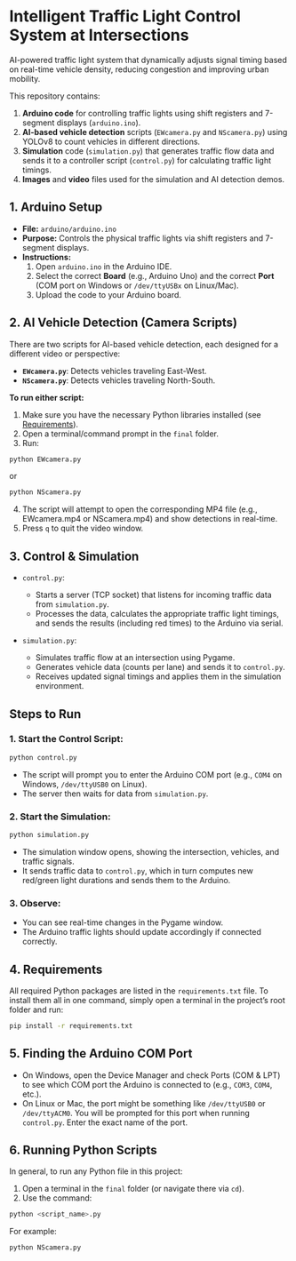 # Intelligent Traffic Light Control System at Intersections
AI-powered traffic light system that dynamically adjusts signal timing based on real-time vehicle density, reducing congestion and improving urban mobility.

This repository contains:
1. **Arduino code** for controlling traffic lights using shift registers and 7-segment displays (`arduino.ino`).
2. **AI-based vehicle detection** scripts (`EWcamera.py` and `NScamera.py`) using YOLOv8 to count vehicles in different directions.
3. **Simulation** code (`simulation.py`) that generates traffic flow data and sends it to a controller script (`control.py`) for calculating traffic light timings.
4. **Images** and **video** files used for the simulation and AI detection demos.

## 1. Arduino Setup
- **File:** `arduino/arduino.ino`  
- **Purpose:** Controls the physical traffic lights via shift registers and 7-segment displays.  
- **Instructions:**
  1. Open `arduino.ino` in the Arduino IDE.
  2. Select the correct **Board** (e.g., Arduino Uno) and the correct **Port** (COM port on Windows or `/dev/ttyUSBx` on Linux/Mac).
  3. Upload the code to your Arduino board.

## 2. AI Vehicle Detection (Camera Scripts)
There are two scripts for AI-based vehicle detection, each designed for a different video or perspective:
- **`EWcamera.py`**: Detects vehicles traveling East-West.  
- **`NScamera.py`**: Detects vehicles traveling North-South.

**To run either script:**
1. Make sure you have the necessary Python libraries installed (see [Requirements](#4-Requirements)).
2. Open a terminal/command prompt in the `final` folder.
3. Run:
```bash
python EWcamera.py
```
or
```bash
python NScamera.py
```
4. The script will attempt to open the corresponding MP4 file (e.g., EWcamera.mp4 or NScamera.mp4) and show detections in real-time.
5. Press `q` to quit the video window.

## 3. Control & Simulation
- `control.py`:
  - Starts a server (TCP socket) that listens for incoming traffic data from `simulation.py`.
  - Processes the data, calculates the appropriate traffic light timings, and sends the results (including red times) to the Arduino via serial.

- `simulation.py`:
  - Simulates traffic flow at an intersection using Pygame.
  - Generates vehicle data (counts per lane) and sends it to `control.py`.
  - Receives updated signal timings and applies them in the simulation environment.

## Steps to Run
### 1. Start the Control Script:
```bash
python control.py
```
- The script will prompt you to enter the Arduino COM port (e.g., `COM4` on Windows, `/dev/ttyUSB0` on Linux).
- The server then waits for data from `simulation.py`.

### 2. Start the Simulation:
```bash
python simulation.py
```
- The simulation window opens, showing the intersection, vehicles, and traffic signals.
- It sends traffic data to `control.py`, which in turn computes new red/green light durations and sends them to the Arduino.

### 3. Observe:
- You can see real-time changes in the Pygame window.
- The Arduino traffic lights should update accordingly if connected correctly.

## 4. Requirements
All required Python packages are listed in the `requirements.txt` file. To install them all in one command, simply open a terminal in the project’s root folder and run:
```bash
pip install -r requirements.txt
```

## 5. Finding the Arduino COM Port
- On Windows, open the Device Manager and check Ports (COM & LPT) to see which COM port the Arduino is connected to (e.g., `COM3`, `COM4`, etc.).
- On Linux or Mac, the port might be something like `/dev/ttyUSB0` or `/dev/ttyACM0`.
You will be prompted for this port when running `control.py`. Enter the exact name of the port.

## 6. Running Python Scripts
In general, to run any Python file in this project:
1. Open a terminal in the `final` folder (or navigate there via `cd`).
2. Use the command:
```bash
python <script_name>.py
```
For example:
```bash
python NScamera.py
```

